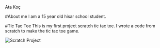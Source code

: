 Ata Koç

#About me
I am a 15 year old hisar school student.


#Tic Tac Toe
This is my first project scratch tic tac toe.
I wrote a code from scratch to make the tic tac toe game.

![Scratch Project](assets/tictactoe.png)
